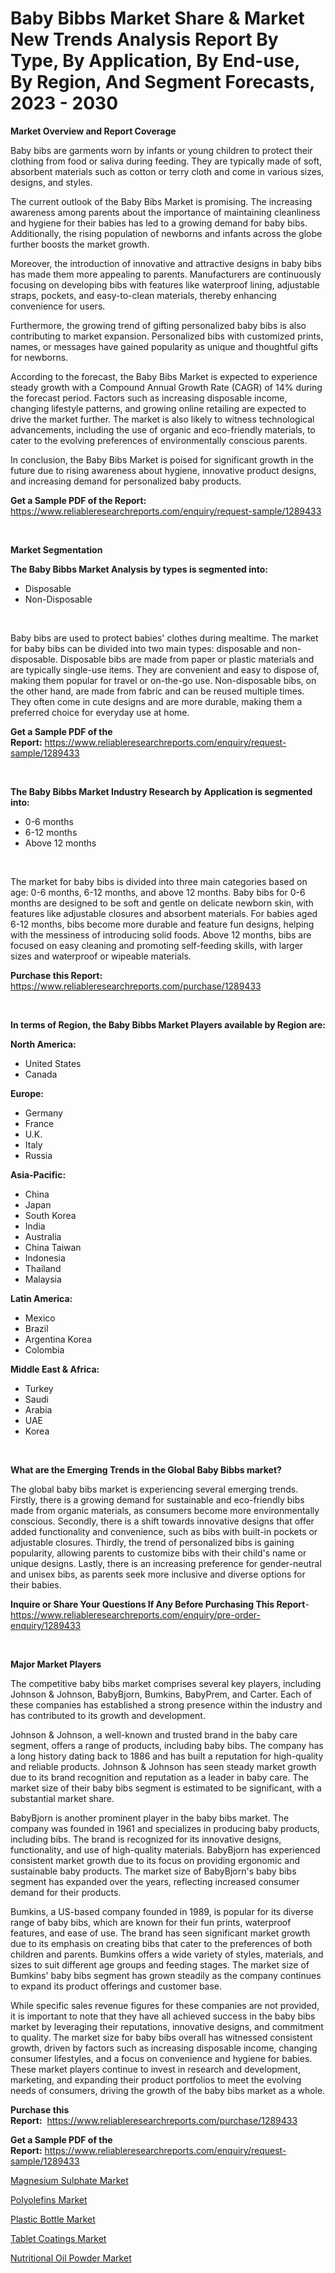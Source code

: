 <p><h1>Baby Bibbs Market Share & Market New Trends Analysis Report By Type, By Application, By End-use, By Region, And Segment Forecasts, 2023 - 2030</h1></p><p><strong>Market Overview and Report Coverage</strong></p>
<p><p>Baby bibs are garments worn by infants or young children to protect their clothing from food or saliva during feeding. They are typically made of soft, absorbent materials such as cotton or terry cloth and come in various sizes, designs, and styles.</p><p>The current outlook of the Baby Bibs Market is promising. The increasing awareness among parents about the importance of maintaining cleanliness and hygiene for their babies has led to a growing demand for baby bibs. Additionally, the rising population of newborns and infants across the globe further boosts the market growth.</p><p>Moreover, the introduction of innovative and attractive designs in baby bibs has made them more appealing to parents. Manufacturers are continuously focusing on developing bibs with features like waterproof lining, adjustable straps, pockets, and easy-to-clean materials, thereby enhancing convenience for users.</p><p>Furthermore, the growing trend of gifting personalized baby bibs is also contributing to market expansion. Personalized bibs with customized prints, names, or messages have gained popularity as unique and thoughtful gifts for newborns.</p><p>According to the forecast, the Baby Bibs Market is expected to experience steady growth with a Compound Annual Growth Rate (CAGR) of 14% during the forecast period. Factors such as increasing disposable income, changing lifestyle patterns, and growing online retailing are expected to drive the market further. The market is also likely to witness technological advancements, including the use of organic and eco-friendly materials, to cater to the evolving preferences of environmentally conscious parents.</p><p>In conclusion, the Baby Bibs Market is poised for significant growth in the future due to rising awareness about hygiene, innovative product designs, and increasing demand for personalized baby products.</p></p>
<p><strong>Get a Sample PDF of the Report:</strong> <a href="https://www.reliableresearchreports.com/enquiry/request-sample/1289433">https://www.reliableresearchreports.com/enquiry/request-sample/1289433</a></p>
<p>&nbsp;</p>
<p><strong>Market Segmentation</strong></p>
<p><strong>The Baby Bibbs Market Analysis by types is segmented into:</strong></p>
<p><ul><li>Disposable</li><li>Non-Disposable</li></ul></p>
<p>&nbsp;</p>
<p><p>Baby bibs are used to protect babies' clothes during mealtime. The market for baby bibs can be divided into two main types: disposable and non-disposable. Disposable bibs are made from paper or plastic materials and are typically single-use items. They are convenient and easy to dispose of, making them popular for travel or on-the-go use. Non-disposable bibs, on the other hand, are made from fabric and can be reused multiple times. They often come in cute designs and are more durable, making them a preferred choice for everyday use at home.</p></p>
<p><strong>Get a Sample PDF of the Report:</strong>&nbsp;<a href="https://www.reliableresearchreports.com/enquiry/request-sample/1289433">https://www.reliableresearchreports.com/enquiry/request-sample/1289433</a></p>
<p>&nbsp;</p>
<p><strong>The Baby Bibbs Market Industry Research by Application is segmented into:</strong></p>
<p><ul><li>0-6 months</li><li>6-12 months</li><li>Above 12 months</li></ul></p>
<p>&nbsp;</p>
<p><p>The market for baby bibs is divided into three main categories based on age: 0-6 months, 6-12 months, and above 12 months. Baby bibs for 0-6 months are designed to be soft and gentle on delicate newborn skin, with features like adjustable closures and absorbent materials. For babies aged 6-12 months, bibs become more durable and feature fun designs, helping with the messiness of introducing solid foods. Above 12 months, bibs are focused on easy cleaning and promoting self-feeding skills, with larger sizes and waterproof or wipeable materials.</p></p>
<p><strong>Purchase this Report:</strong>&nbsp; <a href="https://www.reliableresearchreports.com/purchase/1289433">https://www.reliableresearchreports.com/purchase/1289433</a></p>
<p>&nbsp;</p>
<p><strong>In terms of Region, the Baby Bibbs Market Players available by Region are:</strong></p>
<p>
    <p> <strong> North America: </strong>
        <ul>
            <li>United States</li>
            <li>Canada</li>
        </ul>
        </p> 
    <p> <strong> Europe: </strong>
        <ul>
            <li>Germany</li>
            <li>France</li>
            <li>U.K.</li>
            <li>Italy</li>
            <li>Russia</li>
        </ul>
        </p> 
    <p> <strong> Asia-Pacific: </strong>
        <ul>
            <li>China</li>
            <li>Japan</li>
            <li>South Korea</li>
            <li>India</li>
            <li>Australia</li>
            <li>China Taiwan</li>
            <li>Indonesia</li>
            <li>Thailand</li>
            <li>Malaysia</li>
        </ul>
        </p> 
    <p> <strong> Latin America: </strong>
        <ul>
            <li>Mexico</li>
            <li>Brazil</li>
            <li>Argentina Korea</li>
            <li>Colombia</li>
        </ul>
        </p> 
    <p> <strong> Middle East & Africa: </strong>
        <ul>
            <li>Turkey</li>
            <li>Saudi</li>
            <li>Arabia</li>
            <li>UAE</li>
            <li>Korea</li>
        </ul>
    </p>
    </p>
<p>&nbsp;</p>
<p><strong>What are the Emerging Trends in the Global Baby Bibbs market?</strong></p>
<p><p>The global baby bibs market is experiencing several emerging trends. Firstly, there is a growing demand for sustainable and eco-friendly bibs made from organic materials, as consumers become more environmentally conscious. Secondly, there is a shift towards innovative designs that offer added functionality and convenience, such as bibs with built-in pockets or adjustable closures. Thirdly, the trend of personalized bibs is gaining popularity, allowing parents to customize bibs with their child's name or unique designs. Lastly, there is an increasing preference for gender-neutral and unisex bibs, as parents seek more inclusive and diverse options for their babies.</p></p>
<p><strong>Inquire or Share Your Questions If Any Before Purchasing This Report</strong>- <a href="https://www.reliableresearchreports.com/enquiry/pre-order-enquiry/1289433">https://www.reliableresearchreports.com/enquiry/pre-order-enquiry/1289433</a></p>
<p>&nbsp;</p>
<p><strong>Major Market Players</strong></p>
<p><p>The competitive baby bibs market comprises several key players, including Johnson & Johnson, BabyBjorn, Bumkins, BabyPrem, and Carter. Each of these companies has established a strong presence within the industry and has contributed to its growth and development.</p><p>Johnson & Johnson, a well-known and trusted brand in the baby care segment, offers a range of products, including baby bibs. The company has a long history dating back to 1886 and has built a reputation for high-quality and reliable products. Johnson & Johnson has seen steady market growth due to its brand recognition and reputation as a leader in baby care. The market size of their baby bibs segment is estimated to be significant, with a substantial market share.</p><p>BabyBjorn is another prominent player in the baby bibs market. The company was founded in 1961 and specializes in producing baby products, including bibs. The brand is recognized for its innovative designs, functionality, and use of high-quality materials. BabyBjorn has experienced consistent market growth due to its focus on providing ergonomic and sustainable baby products. The market size of BabyBjorn's baby bibs segment has expanded over the years, reflecting increased consumer demand for their products.</p><p>Bumkins, a US-based company founded in 1989, is popular for its diverse range of baby bibs, which are known for their fun prints, waterproof features, and ease of use. The brand has seen significant market growth due to its emphasis on creating bibs that cater to the preferences of both children and parents. Bumkins offers a wide variety of styles, materials, and sizes to suit different age groups and feeding stages. The market size of Bumkins' baby bibs segment has grown steadily as the company continues to expand its product offerings and customer base.</p><p>While specific sales revenue figures for these companies are not provided, it is important to note that they have all achieved success in the baby bibs market by leveraging their reputations, innovative designs, and commitment to quality. The market size for baby bibs overall has witnessed consistent growth, driven by factors such as increasing disposable income, changing consumer lifestyles, and a focus on convenience and hygiene for babies. These market players continue to invest in research and development, marketing, and expanding their product portfolios to meet the evolving needs of consumers, driving the growth of the baby bibs market as a whole.</p></p>
<p><strong>Purchase this Report:</strong>&nbsp;&nbsp;<a href="https://www.reliableresearchreports.com/purchase/1289433">https://www.reliableresearchreports.com/purchase/1289433</a></p>
<p></p>
<p><strong>Get a Sample PDF of the Report:</strong>&nbsp;<a href="https://www.reliableresearchreports.com/enquiry/request-sample/1289433">https://www.reliableresearchreports.com/enquiry/request-sample/1289433</a></p>
<p><p><a href="https://medium.com/@press.bell.sigh/magnesium-sulphate-market-trends-forecast-and-competitive-analysis-to-2030-9929b7640fc8">Magnesium Sulphate Market</a></p><p><a href="https://medium.com/@fire.belt.bug/polyolefins-market-furnishes-information-on-market-share-market-trends-and-market-growth-d4d8b66cc1ec">Polyolefins Market</a></p><p><a href="https://medium.com/@index.mill.peace/plastic-bottle-market-analysis-its-cagr-market-segmentation-and-global-industry-overview-964b639358db">Plastic Bottle Market</a></p><p><a href="https://medium.com/@sink.pay.sand/tablet-coatings-market-trends-forecast-and-competitive-analysis-to-2030-ff65887267ca">Tablet Coatings Market</a></p><p><a href="https://medium.com/@palm.quick.roof/nutritional-oil-powder-market-outlook-industry-overview-and-forecast-2023-to-2030-c5aa86f5e92c">Nutritional Oil Powder Market</a></p></p>